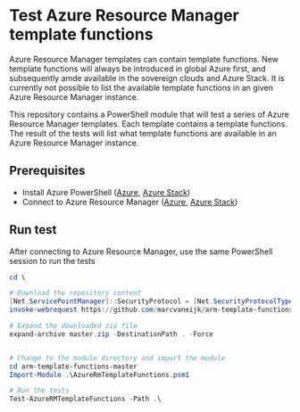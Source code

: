 # Test Azure Resource Manager template functions

Azure Resource Manager templates can contain template functions. New template functions will always be introduced in global Azure first, and subsequently amde available in the sovereign clouds and Azure Stack. It is currently not possible to list the available template functions in an given Azure Resource Manager instance.

This repository contains a PowerShell module that will test a series of Azure Resource Manager templates. Each template contains a template functions. The result of the tests will list what template functions are available in an Azure Resource Manager instance.

## Prerequisites

- Install Azure PowerShell ([Azure](https://docs.microsoft.com/en-us/powershell/azure/install-azurerm-ps), [Azure Stack](https://docs.microsoft.com/en-us/azure/azure-stack/azure-stack-powershell-install))
- Connect to Azure Resource Manager ([Azure](https://docs.microsoft.com/en-us/powershell/azure/authenticate-azureps), [Azure Stack](https://docs.microsoft.com/en-us/azure/azure-stack/user/azure-stack-powershell-configure-user))

## Run test

After connecting to Azure Resource Manager, use the same PowerShell session to run the tests

``` PowerShell
cd \

# Download the repository content
[Net.ServicePointManager]::SecurityProtocol = [Net.SecurityProtocolType]::Tls12 
invoke-webrequest https://github.com/marcvaneijk/arm-template-functions/archive/master.zip -OutFile .\master.zip

# Expand the downloaded zip file
expand-archive master.zip -DestinationPath . -Force


# Change to the module directory and import the module
cd arm-template-functions-master
Import-Module .\AzureRmTemplateFunctions.psm1

# Run the tests
Test-AzureRMTemplateFunctions -Path .\
```




